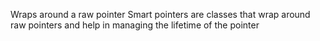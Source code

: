 Wraps around a raw pointer
Smart pointers are classes that wrap around raw pointers and help in managing the lifetime of the pointer
